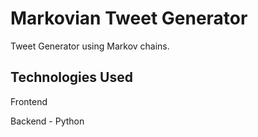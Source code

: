 # Markovian Tweet Generator

Tweet Generator using Markov chains.

## Technologies Used

Frontend

Backend - Python
